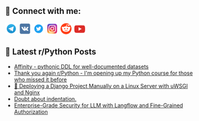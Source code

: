 ## 🔎 Connect with me:
[<img src="https://github.com/bullbesh/bullbesh/blob/main/images/Telegram.png" width="32" height="32" />](https://t.me/bullbesh)
[<img src="https://github.com/bullbesh/bullbesh/blob/main/images/VK.png" width="32" height="32" />](https://vk.com/bullbesh)
[<img src="https://github.com/bullbesh/bullbesh/blob/main/images/Twitter.png" width="32" height="32" />](https://twitter.com/bullbesh1)
[<img src="https://github.com/bullbesh/bullbesh/blob/main/images/Instagram.png" width="32" height="32" />](https://www.instagram.com/bullbesh)
[<img src="https://github.com/bullbesh/bullbesh/blob/main/images/Reddit.png" width="32" height="32" />](https://www.reddit.com/user/bullbesh)
[<img src="https://github.com/bullbesh/bullbesh/blob/main/images/YouTube.png" width="32" height="32" />](https://www.youtube.com/channel/UCtfjRs6uzgq5mfm8S06WTcg)

## 📕 Latest r/Python Posts
<!-- BLOG-POST-LIST:START -->
- [Affinity - pythonic DDL for well-documented datasets](https://www.reddit.com/r/Python/comments/1glxvkg/affinity_pythonic_ddl_for_welldocumented_datasets/)
- [Thank you again r/Python - I&#39;m opening up my Python course for those who missed it before](https://www.reddit.com/r/Python/comments/1glxbrj/thank_you_again_rpython_im_opening_up_my_python/)
- [🚀 Deploying a Django Project Manually on a Linux Server with uWSGI and Nginx](https://www.reddit.com/r/Python/comments/1gluq8u/deploying_a_django_project_manually_on_a_linux/)
- [Doubt about indentation.](https://www.reddit.com/r/Python/comments/1gltqnj/doubt_about_indentation/)
- [Enterprise-Grade Security for LLM with Langflow and Fine-Grained Authorization](https://www.reddit.com/r/Python/comments/1glsz3s/enterprisegrade_security_for_llm_with_langflow/)
<!-- BLOG-POST-LIST:END -->

